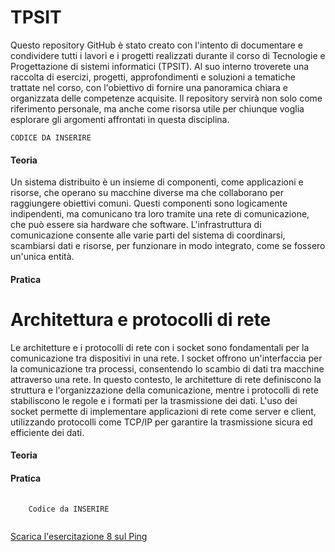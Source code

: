 # TPSIT
<!DOCTYPE html>
<html lang="en">
<head>
    <meta charset="UTF-8">
    <title>Introduzione</title>
    <meta name="viewport" content="width=device-width, initial-scale=1.0">
    <p>Questo repository GitHub è stato creato con l'intento di documentare e condividere tutti i lavori e i progetti realizzati durante il corso di Tecnologie e Progettazione di sistemi informatici (TPSIT). Al suo interno troverete una raccolta di esercizi, progetti, approfondimenti e soluzioni a tematiche trattate nel corso, con l'obiettivo di fornire una panoramica chiara e organizzata delle competenze acquisite. Il repository servirà non solo come riferimento personale, ma anche come risorsa utile per chiunque voglia esplorare gli argomenti affrontati in questa disciplina.</p>
</head>
<body>

    
    CODICE DA INSERIRE
    
  <h4>Teoria</h4>
    <p>Un sistema distribuito è un insieme di componenti, come applicazioni e risorse, che operano su macchine diverse ma che collaborano per raggiungere obiettivi comuni. Questi componenti sono logicamente indipendenti, ma comunicano tra loro tramite una rete di comunicazione, che può essere sia hardware che software. L'infrastruttura di comunicazione consente alle varie parti del sistema di coordinarsi, scambiarsi dati e risorse, per funzionare in modo integrato, come se fossero un'unica entità. </p>

 <h4>Pratica</h4>
 
 <h1>Architettura e protocolli di rete</h1>
 <p>Le architetture e i protocolli di rete con i socket sono fondamentali per la comunicazione tra dispositivi in una rete. I socket offrono un'interfaccia per la comunicazione tra processi, consentendo lo scambio di dati tra macchine attraverso una rete. In questo contesto, le architetture di rete definiscono la struttura e l'organizzazione della comunicazione, mentre i protocolli di rete stabiliscono le regole e i formati per la trasmissione dei dati. L'uso dei socket permette di implementare applicazioni di rete come server e client, utilizzando protocolli come TCP/IP per garantire la trasmissione sicura ed efficiente dei dati.</p>
    <h4>Teoria</h4>

<h4>Pratica</h4>

<pre>
  <code>
    Codice da INSERIRE
  </code>
</pre>


<a href="https://drive.google.com/file/d/1xnVUrx3gVwb--XEDBk1zyh_6e1QdFBht/view">
Scarica l'esercitazione 8 sul Ping
</a>
</body>

</html>
